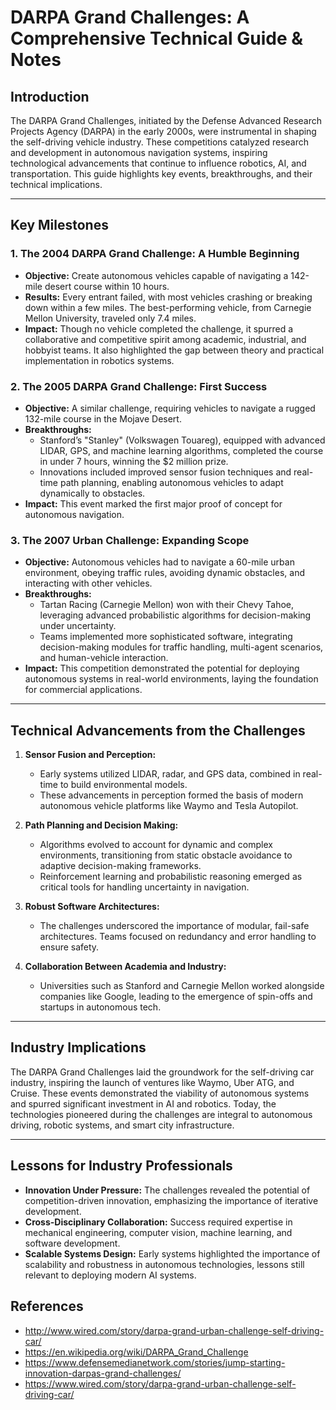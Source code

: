 # DARPA Grand Challenges: A Comprehensive Technical Guide & Notes 

## Introduction

The DARPA Grand Challenges, initiated by the Defense Advanced Research Projects Agency (DARPA) in the early 2000s, were instrumental in shaping the self-driving vehicle industry. These competitions catalyzed research and development in autonomous navigation systems, inspiring technological advancements that continue to influence robotics, AI, and transportation. This guide highlights key events, breakthroughs, and their technical implications.

---

## Key Milestones

### 1. **The 2004 DARPA Grand Challenge: A Humble Beginning**
   - **Objective:** Create autonomous vehicles capable of navigating a 142-mile desert course within 10 hours.
   - **Results:** Every entrant failed, with most vehicles crashing or breaking down within a few miles. The best-performing vehicle, from Carnegie Mellon University, traveled only 7.4 miles.
   - **Impact:** Though no vehicle completed the challenge, it spurred a collaborative and competitive spirit among academic, industrial, and hobbyist teams. It also highlighted the gap between theory and practical implementation in robotics systems.

### 2. **The 2005 DARPA Grand Challenge: First Success**
   - **Objective:** A similar challenge, requiring vehicles to navigate a rugged 132-mile course in the Mojave Desert.
   - **Breakthroughs:**
     - Stanford’s "Stanley" (Volkswagen Touareg), equipped with advanced LIDAR, GPS, and machine learning algorithms, completed the course in under 7 hours, winning the $2 million prize.
     - Innovations included improved sensor fusion techniques and real-time path planning, enabling autonomous vehicles to adapt dynamically to obstacles.
   - **Impact:** This event marked the first major proof of concept for autonomous navigation.

### 3. **The 2007 Urban Challenge: Expanding Scope**
   - **Objective:** Autonomous vehicles had to navigate a 60-mile urban environment, obeying traffic rules, avoiding dynamic obstacles, and interacting with other vehicles.
   - **Breakthroughs:**
     - Tartan Racing (Carnegie Mellon) won with their Chevy Tahoe, leveraging advanced probabilistic algorithms for decision-making under uncertainty.
     - Teams implemented more sophisticated software, integrating decision-making modules for traffic handling, multi-agent scenarios, and human-vehicle interaction.
   - **Impact:** This competition demonstrated the potential for deploying autonomous systems in real-world environments, laying the foundation for commercial applications.

---

## Technical Advancements from the Challenges
1. **Sensor Fusion and Perception:**
   - Early systems utilized LIDAR, radar, and GPS data, combined in real-time to build environmental models.
   - These advancements in perception formed the basis of modern autonomous vehicle platforms like Waymo and Tesla Autopilot.

2. **Path Planning and Decision Making:**
   - Algorithms evolved to account for dynamic and complex environments, transitioning from static obstacle avoidance to adaptive decision-making frameworks.
   - Reinforcement learning and probabilistic reasoning emerged as critical tools for handling uncertainty in navigation.

3. **Robust Software Architectures:**
   - The challenges underscored the importance of modular, fail-safe architectures. Teams focused on redundancy and error handling to ensure safety.

4. **Collaboration Between Academia and Industry:**
   - Universities such as Stanford and Carnegie Mellon worked alongside companies like Google, leading to the emergence of spin-offs and startups in autonomous tech.

---

## Industry Implications
The DARPA Grand Challenges laid the groundwork for the self-driving car industry, inspiring the launch of ventures like Waymo, Uber ATG, and Cruise. These events demonstrated the viability of autonomous systems and spurred significant investment in AI and robotics. Today, the technologies pioneered during the challenges are integral to autonomous driving, robotic systems, and smart city infrastructure.

---

## Lessons for Industry Professionals
- **Innovation Under Pressure:** The challenges revealed the potential of competition-driven innovation, emphasizing the importance of iterative development.
- **Cross-Disciplinary Collaboration:** Success required expertise in mechanical engineering, computer vision, machine learning, and software development.
- **Scalable Systems Design:** Early systems highlighted the importance of scalability and robustness in autonomous technologies, lessons still relevant to deploying modern AI systems.

## References

- http://www.wired.com/story/darpa-grand-urban-challenge-self-driving-car/
- https://en.wikipedia.org/wiki/DARPA_Grand_Challenge
- https://www.defensemedianetwork.com/stories/jump-starting-innovation-darpas-grand-challenges/
- https://www.wired.com/story/darpa-grand-urban-challenge-self-driving-car/